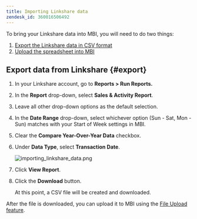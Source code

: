 ```yaml
---
title: Importing Linkshare data
zendesk_id: 360016506492
---
```


To bring your Linkshare data into MBI, you will need to do two things:

1. [Export the Linkshare data in CSV format](../#export)
1. [Upload the spreadsheet into MBI](../data-analyst/importing-data/connecting-data/using-file-uploader.md)

## Export data from Linkshare {#export}

1. In your Linkshare account, go to **Reports > Run Reports.**

1. In the **Report** drop-down, select **Sales & Activity Report**.

1. Leave all other drop-down options as the default selection.

1. In the **Date Range** drop-down, select whichever option (Sun - Sat, Mon - Sun) matches with your Start of Week settings in MBI.

1. Clear the **Compare Year-Over-Year Data** checkbox.

1. Under **Data Type**, select **Transaction Date**.

    ![importing\_linkshare\_data.png](../assets/importing_linkshare_data.png)

1. Click **View Report**.

1. Click the **Download** button.

   At this point, a CSV file will be created and downloaded.

After the file is downloaded, you can upload it to MBI using the [File Upload feature](../data-analyst/importing-data/connecting-data/using-file-uploader.md).
